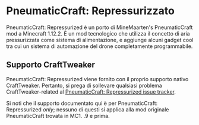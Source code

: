 # PneumaticCraft: Repressurizzato

PneumaticCraft: Repressurized è un porto di MineMaarten's PneumaticCraft mod a Minecraft 1.12.2. È un mod tecnologico che utilizza il concetto di aria pressurizzata come sistema di alimentazione, e aggiunge alcuni gadget cool tra cui un sistema di automazione del drone completamente programmabile.

## Supporto CraftTweaker

PneumaticCraft: Repressurized viene fornito con il proprio supporto nativo CraftTweaker. Pertanto, si prega di sollevare qualsiasi problema CraftTweaker-related al [PneumaticCraft: Repressurized issue tracker](https://github.com/TeamPneumatic/pnc-repressurized/issues).

Si noti che il supporto documentato qui è per PneumaticCraft: Repressurized *only*; nessuno di questi si applica alla mod originale PneumaticCraft trovata in MC1. .9 e prima.